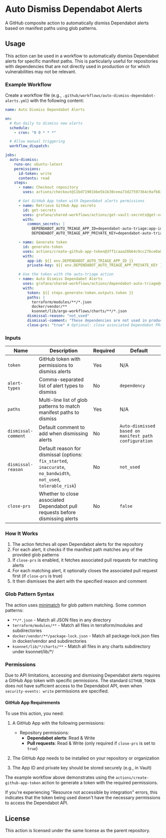 # Auto Dismiss Dependabot Alerts

A GitHub composite action to automatically dismiss Dependabot alerts based on manifest paths using glob patterns.

## Usage

This action can be used in a workflow to automatically dismiss Dependabot alerts for specific manifest paths. This is particularly useful for repositories with dependencies that are not directly used in production or for which vulnerabilities may not be relevant.

### Example Workflow

Create a workflow file (e.g., `.github/workflows/auto-dismiss-dependabot-alerts.yml`) with the following content:

<!-- x-release-please-start-version -->

```yaml
name: Auto Dismiss Dependabot Alerts

on:
  # Run daily to dismiss new alerts
  schedule:
    - cron: "0 0 * * *"

  # Allow manual triggering
  workflow_dispatch:

jobs:
  auto-dismiss:
    runs-on: ubuntu-latest
    permissions:
      id-token: write
      contents: read
    steps:
      - name: Checkout repository
        uses: actions/checkout@11bd71901bbe5b1630ceea73d27597364c9af683 # v1.1.1

      # Get GitHub App token with Dependabot alerts permissions
      - name: Retrieve GitHub App secrets
        id: get-secrets
        uses: grafana/shared-workflows/actions/get-vault-secrets@get-vault-secrets/v1.1.1
        with:
          common_secrets: |
            DEPENDABOT_AUTO_TRIAGE_APP_ID=dependabot-auto-triage:app-id
            DEPENDABOT_AUTO_TRIAGE_APP_PRIVATE_KEY=dependabot-auto-triage:private-key

      - name: Generate token
        id: generate-token
        uses: actions/create-github-app-token@3ff1caaa28b64c9cc276ce0a02e2ff584f3900c5 # v1.1.1
        with:
          app-id: ${{ env.DEPENDABOT_AUTO_TRIAGE_APP_ID }}
          private-key: ${{ env.DEPENDABOT_AUTO_TRIAGE_APP_PRIVATE_KEY }}

      # Use the token with the auto-triage action
      - name: Auto Dismiss Dependabot Alerts
        uses: grafana/shared-workflows/actions/dependabot-auto-triage@dependabot-auto-triage/v1.1.1
        with:
          token: ${{ steps.generate-token.outputs.token }}
          paths: |
            terraform/modules/**/*.json
            docker/vendor/**
            ksonnet/lib/argo-workflows/charts/**/*.json
          dismissal-reason: "not_used"
          dismissal-comment: "These dependencies are not used in production and pose no risk"
          close-prs: "true" # Optional: close associated Dependabot PRs
```

<!-- x-release-please-end-version -->

### Inputs

| Name                | Description                                                                                                       | Required | Default                                               |
| ------------------- | ----------------------------------------------------------------------------------------------------------------- | -------- | ----------------------------------------------------- |
| `token`             | GitHub token with permissions to dismiss alerts                                                                   | Yes      | N/A                                                   |
| `alert-types`       | Comma-separated list of alert types to dismiss                                                                    | No       | `dependency`                                          |
| `paths`             | Multi-line list of glob patterns to match manifest paths to dismiss                                               | Yes      | N/A                                                   |
| `dismissal-comment` | Default comment to add when dismissing alerts                                                                     | No       | `Auto-dismissed based on manifest path configuration` |
| `dismissal-reason`  | Default reason for dismissal (options: `fix_started`, `inaccurate`, `no_bandwidth`, `not_used`, `tolerable_risk`) | No       | `not_used`                                            |
| `close-prs`         | Whether to close associated Dependabot pull requests before dismissing alerts                                     | No       | `false`                                               |

### How It Works

1. The action fetches all open Dependabot alerts for the repository
2. For each alert, it checks if the manifest path matches any of the provided glob patterns
3. If `close-prs` is enabled, it fetches associated pull requests for matching alerts
4. For each matching alert, it optionally closes the associated pull request first (if `close-prs` is true)
5. It then dismisses the alert with the specified reason and comment

### Glob Pattern Syntax

The action uses [minimatch](https://github.com/isaacs/minimatch) for glob pattern matching. Some common patterns:

- `**/*.json` - Match all JSON files in any directory
- `terraform/modules/**` - Match all files in terraform/modules and subdirectories
- `docker/vendor/**/package-lock.json` - Match all package-lock.json files in docker/vendor and subdirectories
- `ksonnet/lib/*/charts/**` - Match all files in any charts subdirectory under ksonnet/lib/\*/

### Permissions

Due to API limitations, accessing and dismissing Dependabot alerts requires a GitHub App token with specific permissions. The standard `GITHUB_TOKEN` does not have sufficient access to the Dependabot API, even when `security-events: write` permissions are specified.

#### GitHub App Requirements

To use this action, you need:

1. A GitHub App with the following permissions:
   - Repository permissions:
     - **Dependabot alerts**: Read & Write
     - **Pull requests**: Read & Write (only required if `close-prs` is set to `true`)

2. The GitHub App needs to be installed on your repository or organization

3. The App ID and private key should be stored securely (e.g., in Vault)

The example workflow above demonstrates using the `actions/create-github-app-token` action to generate a token with the required permissions.

If you're experiencing "Resource not accessible by integration" errors, this indicates that the token being used doesn't have the necessary permissions to access the Dependabot API.

## License

This action is licensed under the same license as the parent repository.
